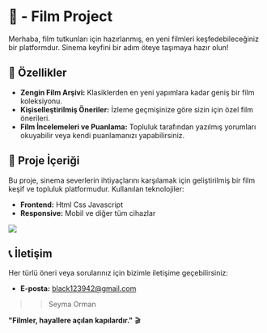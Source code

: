 # 🎥 - Film Project

Merhaba, film tutkunları için hazırlanmış, en yeni filmleri keşfedebileceğiniz bir platformdur. Sinema keyfini bir adım öteye taşımaya hazır olun!  

## 🚀 Özellikler  
- **Zengin Film Arşivi:** Klasiklerden en yeni yapımlara kadar geniş bir film koleksiyonu.  
- **Kişiselleştirilmiş Öneriler:** İzleme geçmişinize göre sizin için özel film önerileri.  
- **Film İncelemeleri ve Puanlama:** Topluluk tarafından yazılmış yorumları okuyabilir veya kendi puanlamanızı yapabilirsiniz.  

## 📂 Proje İçeriği  
Bu proje, sinema severlerin ihtiyaçlarını karşılamak için geliştirilmiş bir film keşif ve topluluk platformudur. Kullanılan teknolojiler:  

- **Frontend:** Html Css Javascript 
- **Responsive:** Mobil ve diğer tüm cihazlar

![](FilmSitesi.gif)

## 📞 İletişim  
Her türlü öneri veya sorularınız için bizimle iletişime geçebilirsiniz:  
- **E-posta:** black123942@gmail.com 
>> Seyma Orman

**"Filmler, hayallere açılan kapılardır."** 🎬  